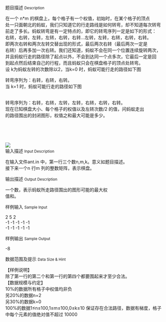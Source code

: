 <div class="panel panel-default">
<div class="area-title">
<span>
题目描述
<small>Description</small>
</span></div>
<div class="panel-body">

<p>在一个 n*m 的棋盘上，每个格子有一个权值，初始时，在某个格子的顶点<br>处一只面朝北的蚂蚁，我们只知道它的行走路线是如何转弯，却不知道每次转弯<br>前走了多长。蚂蚁转弯是有一定特点的，即它的转弯序列一定是如下的形式：<br>右转，右转，左转，左转，右转，右转…左转，左转，右转，右转，右转。<br>即两次右转和两次左转交替出现的形式，最后两次右转（最后两次一定是<br>右转）后再多加一次右转。我们还知道，蚂蚁不会在同一个位置连续旋转两次，<br>并且蚂蚁行走的路径除了起点以外，不会到达同一个点多次，它最后一定是回<br>到起点然后结束自己的行程，而且蚂蚁只会在棋盘格子的顶点处转弯。<br>设 k为蚂蚁左转的次数除以2，当k=0 时，蚂蚁可能行走的路径如下图</p>
<p>转弯序列为：右转，右转，右转。<br>当 k=1 时，蚂蚁可能行走的路径如下图<br><br></p>
<p>转弯序列为：右转，右转，左转，左转，右转，右转，右转。<br>现在已知棋盘大小、每个格子的权值以及左转次数/2 的值，问蚂蚁走出<br>的路径围出的封闭图形，权值之和最大可能是多少。</p>
<p> </p>
<p> </p>

<img src="/source/codevs/codevs-1617/img/aHR0cDovL3d3dy5qb3lvaS5jbi9wcm9ibGVtL2NvZGV2cy0xNjE3L2h0dHA6Ly9jb2RldnMuY24vbWVkaWEvaW1hZ2UvMTYxNy5qcGc=.jpg" style="max-width:700px">

</div>
</div>

<div class="panel panel-default">
<div class="area-title">
<span>
输入描述
<small>Input Description</small>
</span></div>
<div class="panel-body">
<p>在输入文件ant.in 中，第一行三个数n,m,k。意义如题目描述。<br>接下来一个n 行m 列的整数矩阵，表示棋盘。</p>

</div>
</div>
<div  class="panel panel-default">
<div class="area-title">
<span>
输出描述
<small>Output Description</small>
</span></div>
<div class="panel-body">

<p>一个数，表示蚂蚁所走路径围出的图形可能的最大权<br />值和。</p>

</div>
</div>


<div class="panel panel-default">
<div class="area-title">
<span>
样例输入
<small>Sample Input</small>
</span></div>
<div class="panel-body">
<p>2 5 2<br>-1 -1 -1 -1 -1<br>-1 -1 -1 -1 -1</p>

</div>
</div>

<div class="panel panel-default">
<div class="area-title">
<span>
样例输出
<small>Sample Output</small>
</span></div>
<div class="panel-body">
<p>-8</p>

</div>
</div>

<div class="panel panel-default">
<div class="area-title">
<span>
数据范围及提示
<small>Data Size & Hint</small>
</span></div>
<div class="panel-body">
<p>【样例说明】<br>除了第一行的第二个和第一行的第四个都要围起来才至少合法。<br>【数据规模与约定】<br>10%的数据所有格子中权值均非负<br>另20%的数据n=2<br>另30%的数据k=0<br>100%的数据1≤n≤100,1≤m≤100,0≤k≤10 保证存在合法路径，数据有梯度，格子中每个元素的值绝对值不超过 10000</p>
</div>
</div>